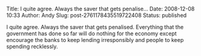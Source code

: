 Title: I quite agree. Always the saver that gets penalise...
Date: 2008-12-08 10:33
Author: Andy
Slug: post-2761178435519722408
Status: published

I quite agree. Always the saver that gets penalised. Everything that the government has done so far will do nothing for the economy except encourage the banks to keep lending irresponsibly and people to keep spending recklessly.
